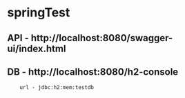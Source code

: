 # springTest


## API - http://localhost:8080/swagger-ui/index.html

## DB - http://localhost:8080/h2-console
        url - jdbc:h2:mem:testdb

